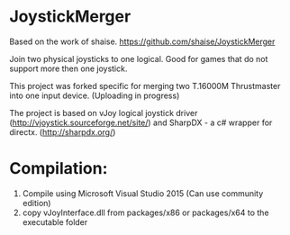 # JoystickMerger
Based on the work of shaise. https://github.com/shaise/JoystickMerger

Join two physical joysticks to one logical. Good for games that do not support more then one joystick.

This project was forked specific for merging two T.16000M Thrustmaster into one input device. 
(Uploading in progress)

The project is based on vJoy logical joystick driver (http://vjoystick.sourceforge.net/site/) and SharpDX - a c# wrapper for directx. (http://sharpdx.org/)

# Compilation:
1. Compile using Microsoft Visual Studio 2015 (Can use community edition)
2. copy vJoyInterface.dll from packages/x86 or packages/x64 to the executable folder
